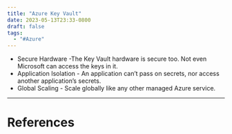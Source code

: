 ```yaml
---
title: "Azure Key Vault"
date: 2023-05-13T23:33-0800
draft: false
tags: 
  - "#Azure"
---
```


- Secure Hardware  -The Key Vault hardware is secure too. Not even Microsoft can access the keys in it.
- Application Isolation - An application can’t pass on secrets, nor access another application’s secrets.
- Global Scaling - Scale globally like any other managed Azure service.

---
# References
